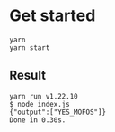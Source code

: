 # Get started

```
yarn
yarn start
```


## Result
```
yarn run v1.22.10
$ node index.js
{"output":["YES_MOFOS"]}
Done in 0.30s.
```
